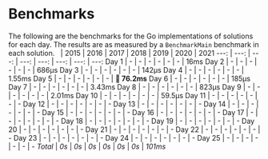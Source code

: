 # Benchmarks
The following are the benchmarks for the Go implementations of solutions for each day. The results are as measured by a `BenchmarkMain` benchmark in each solution.
 &nbsp;  | 2015 | 2016 | 2017 | 2018 | 2019 | 2020 | 2021
 ---:  | ---:  | ---:  | ---:  | ---:  | ---:  | ---:  | ---: 
Day 1 | - | - | - | - | - | - | 16ms
Day 2 | - | - | - | - | - | - | 686µs
Day 3 | - | - | - | - | - | - | 142µs
Day 4 | - | - | - | - | - | - | 1.55ms
Day 5 | - | - | - | - | - | - | **🔴 76.2ms**
Day 6 | - | - | - | - | - | - | 185µs
Day 7 | - | - | - | - | - | - | 3.43ms
Day 8 | - | - | - | - | - | - | 823µs
Day 9 | - | - | - | - | - | - | 2.01ms
Day 10 | - | - | - | - | - | - | 59.5µs
Day 11 | - | - | - | - | - | - | -
Day 12 | - | - | - | - | - | - | -
Day 13 | - | - | - | - | - | - | -
Day 14 | - | - | - | - | - | - | -
Day 15 | - | - | - | - | - | - | -
Day 16 | - | - | - | - | - | - | -
Day 17 | - | - | - | - | - | - | -
Day 18 | - | - | - | - | - | - | -
Day 19 | - | - | - | - | - | - | -
Day 20 | - | - | - | - | - | - | -
Day 21 | - | - | - | - | - | - | -
Day 22 | - | - | - | - | - | - | -
Day 23 | - | - | - | - | - | - | -
Day 24 | - | - | - | - | - | - | -
Day 25 | - | - | - | - | - | - | -
*Total* | *0s* | *0s* | *0s* | *0s* | *0s* | *0s* | *101ms*